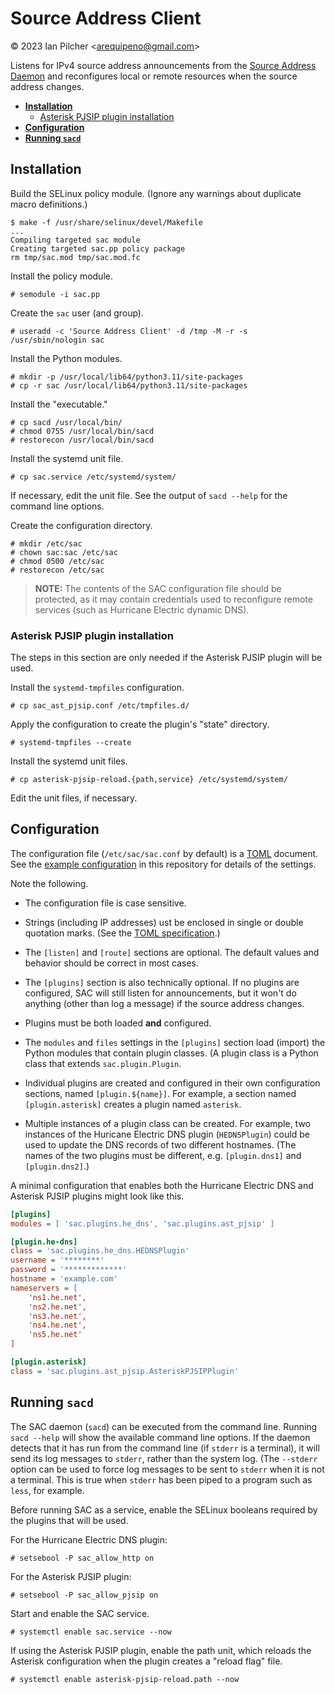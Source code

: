 # Source Address Client

&copy; 2023 Ian Pilcher <<arequipeno@gmail.com>>

Listens for IPv4 source address announcements from the
[Source Address Daemon](https://github.com/ipilcher/sad) and reconfigures local
or remote resources when the source address changes.

* [**Installation**](#installation)
  * [Asterisk PJSIP plugin installation](#asterisk-pjsip-plugin-installation)
* [**Configuration**](#configuration)
* [**Running `sacd`**](#running-sacd)

## Installation

Build the SELinux policy module.  (Ignore any warnings about duplicate macro
definitions.)

```
$ make -f /usr/share/selinux/devel/Makefile
...
Compiling targeted sac module
Creating targeted sac.pp policy package
rm tmp/sac.mod tmp/sac.mod.fc
```

Install the policy module.

```
# semodule -i sac.pp
```

Create the `sac` user (and group).

```
# useradd -c 'Source Address Client' -d /tmp -M -r -s /usr/sbin/nologin sac
```

Install the Python modules.

```
# mkdir -p /usr/local/lib64/python3.11/site-packages
# cp -r sac /usr/local/lib64/python3.11/site-packages
```

Install the "executable."

```
# cp sacd /usr/local/bin/
# chmod 0755 /usr/local/bin/sacd
# restorecon /usr/local/bin/sacd
```

Install the systemd unit file.

```
# cp sac.service /etc/systemd/system/
```

If necessary, edit the unit file.  See the output of `sacd --help` for the
command line options.

Create the configuration directory.

```
# mkdir /etc/sac
# chown sac:sac /etc/sac
# chmod 0500 /etc/sac
# restorecon /etc/sac
```

> **NOTE:** The contents of the SAC configuration file should be protected, as
> it may contain credentials used to reconfigure remote services (such as
> Hurricane Electric dynamic DNS).

### Asterisk PJSIP plugin installation

The steps in this section are only needed if the Asterisk PJSIP plugin will be
used.

Install the `systemd-tmpfiles` configuration.

```
# cp sac_ast_pjsip.conf /etc/tmpfiles.d/
```

Apply the configuration to create the plugin's "state" directory.

```
# systemd-tmpfiles --create
```

Install the systemd unit files.

```
# cp asterisk-pjsip-reload.{path,service} /etc/systemd/system/
```

Edit the unit files, if necessary.

## Configuration

The configuration file (`/etc/sac/sac.conf` by default) is a
[TOML](https://toml.io/) document.  See the
[example configuration](https://github.com/ipilcher/sac/blob/main/sac.conf) in
this repository for details of the settings.

Note the following.

* The configuration file is case sensitive.

* Strings (including IP addresses) ust be enclosed in single or double quotation
  marks.  (See the [TOML specification](https://toml.io/en/v1.0.0#string).)

* The `[listen]` and `[route]` sections are optional.  The default values and
  behavior should be correct in most cases.

* The `[plugins]` section is also technically optional.  If no plugins are
  configured, SAC will still listen for announcements, but it won't do anything
  (other than log a message) if the source address changes.

* Plugins must be both loaded **and** configured.

* The `modules` and `files` settings in the `[plugins]` section load (import)
  the Python modules that contain plugin classes.  (A plugin class is a Python
  class that extends `sac.plugin.Plugin`.

* Individual plugins are created and configured in their own configuration
  sections, named `[plugin.${name}]`.  For example, a section named
  `[plugin.asterisk]` creates a plugin named `asterisk`.

* Multiple instances of a plugin class can be created.  For example, two
  instances of the Huricane Electric DNS plugin (`HEDNSPlugin`) could be used
  to update the DNS records of two different hostnames.  (The names of the two
  plugins must be different, e.g. `[plugin.dns1]` and `[plugin.dns2]`.)

A minimal configuration that enables both the Hurricane Electric DNS and
Asterisk PJSIP plugins might look like this.

```ini
[plugins]
modules = [ 'sac.plugins.he_dns', 'sac.plugins.ast_pjsip' ]

[plugin.he-dns]
class = 'sac.plugins.he_dns.HEDNSPlugin'
username = '********'
password = '*************'
hostname = 'example.com'
nameservers = [
	'ns1.he.net',
	'ns2.he.net',
	'ns3.he.net',
	'ns4.he.net',
	'ns5.he.net'
]

[plugin.asterisk]
class = 'sac.plugins.ast_pjsip.AsteriskPJSIPPlugin'
```
## Running `sacd`

The SAC daemon (`sacd`) can be executed from the command line.  Running
`sacd --help` will show the available command line options.  If the daemon
detects that it has run from the command line (if `stderr` is a terminal), it
will send its log messages to `stderr`, rather than the system log.  (The
`--stderr` option can be used to force log messages to be sent to `stderr` when
it is not a terminal.  This is true when `stderr` has been piped to a program
such as `less`, for example.

Before running SAC as a service, enable the SELinux booleans required by the
plugins that will be used.

For the Hurricane Electric DNS plugin:

```
# setsebool -P sac_allow_http on
```

For the Asterisk PJSIP plugin:

```
# setsebool -P sac_allow_pjsip on
```

Start and enable the SAC service.

```
# systemctl enable sac.service --now
```

If using the Asterisk PJSIP plugin, enable the path unit, which reloads the
Asterisk configuration when the plugin creates a "reload flag" file.

```
# systemctl enable asterisk-pjsip-reload.path --now
```
